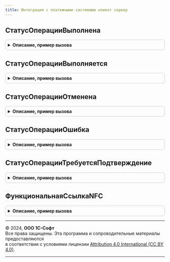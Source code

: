 ```yaml
---
title: Интеграция с платежными системами клиент сервер
---
```



## СтатусОперацииВыполнена
<details style="margin: 1em 0; padding: 0.5em; border: 1px solid #ccc; border-radius: 6px;">

<summary style="font-weight: bold; cursor: pointer;">Описание, пример вызова</summary>

```bsl

// Устарела. Следует использовать СистемаБыстрыхПлатежейКлиентСервер.СтатусОперацииВыполнена.
//
Функция СтатусОперацииВыполнена() Экспорт
```

Пример вызова
```bsl
Результат = ИнтеграцияСПлатежнымиСистемамиКлиентСервер.СтатусОперацииВыполнена() 
```
</details>

## СтатусОперацииВыполняется
<details style="margin: 1em 0; padding: 0.5em; border: 1px solid #ccc; border-radius: 6px;">

<summary style="font-weight: bold; cursor: pointer;">Описание, пример вызова</summary>

```bsl

// Устарела. Следует использовать СистемаБыстрыхПлатежейКлиентСервер.СтатусОперацииВыполняется.
//
Функция СтатусОперацииВыполняется() Экспорт
```

Пример вызова
```bsl
Результат = ИнтеграцияСПлатежнымиСистемамиКлиентСервер.СтатусОперацииВыполняется() 
```
</details>

## СтатусОперацииОтменена
<details style="margin: 1em 0; padding: 0.5em; border: 1px solid #ccc; border-radius: 6px;">

<summary style="font-weight: bold; cursor: pointer;">Описание, пример вызова</summary>

```bsl

// Устарела. Следует использовать СистемаБыстрыхПлатежейКлиентСервер.СтатусОперацииОтменена.
//
Функция СтатусОперацииОтменена() Экспорт
```

Пример вызова
```bsl
Результат = ИнтеграцияСПлатежнымиСистемамиКлиентСервер.СтатусОперацииОтменена() 
```
</details>

## СтатусОперацииОшибка
<details style="margin: 1em 0; padding: 0.5em; border: 1px solid #ccc; border-radius: 6px;">

<summary style="font-weight: bold; cursor: pointer;">Описание, пример вызова</summary>

```bsl

// Устарела. Следует использовать СистемаБыстрыхПлатежейКлиентСервер.СтатусОперацииОшибка.
//
Функция СтатусОперацииОшибка() Экспорт
```

Пример вызова
```bsl
Результат = ИнтеграцияСПлатежнымиСистемамиКлиентСервер.СтатусОперацииОшибка() 
```
</details>

## СтатусОперацииТребуетсяПодтверждение
<details style="margin: 1em 0; padding: 0.5em; border: 1px solid #ccc; border-radius: 6px;">

<summary style="font-weight: bold; cursor: pointer;">Описание, пример вызова</summary>

```bsl

// Устарела. Следует использовать СистемаБыстрыхПлатежейКлиентСервер.СтатусОперацииТребуетсяПодтверждение.
//
Функция СтатусОперацииТребуетсяПодтверждение() Экспорт
```

Пример вызова
```bsl
Результат = ИнтеграцияСПлатежнымиСистемамиКлиентСервер.СтатусОперацииТребуетсяПодтверждение() 
```
</details>

## ФункциональнаяСсылкаNFC
<details style="margin: 1em 0; padding: 0.5em; border: 1px solid #ccc; border-radius: 6px;">

<summary style="font-weight: bold; cursor: pointer;">Описание, пример вызова</summary>

```bsl

// Устарела. Следует использовать ПереводыСБПc2bКлиентСервер.ФункциональнаяСсылкаNFC.
//
Функция ФункциональнаяСсылкаNFC(ФункциональнаяСсылка) Экспорт
```

Пример вызова
```bsl
Результат = ИнтеграцияСПлатежнымиСистемамиКлиентСервер.ФункциональнаяСсылкаNFC(ФункциональнаяСсылка) 
```
</details>

---

© 2024, **ООО 1С-Софт**  
Все права защищены. Эта программа и сопроводительные материалы предоставляются  
в соответствии с условиями лицензии [Attribution 4.0 International (CC BY 4.0)](https://creativecommons.org/licenses/by/4.0/legalcode).

---
